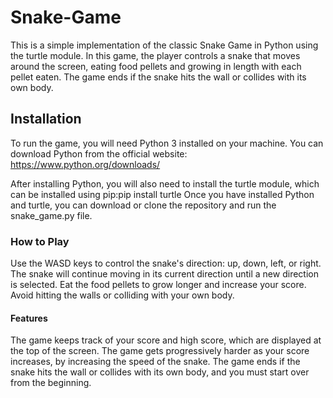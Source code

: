 # Snake-Game
This is a simple implementation of the classic Snake Game in Python using the turtle module. In this game, the player controls a snake that moves around the screen, eating food pellets and growing in length with each pellet eaten. The game ends if the snake hits the wall or collides with its own body.

## Installation
To run the game, you will need Python 3 installed on your machine. You can download Python from the official website: https://www.python.org/downloads/

After installing Python, you will also need to install the turtle module, which can be installed using pip:pip install turtle
Once you have installed Python and turtle, you can download or clone the repository and run the snake_game.py file.

### How to Play

Use the WASD keys to control the snake's direction: up, down, left, or right.
The snake will continue moving in its current direction until a new direction is selected.
Eat the food pellets to grow longer and increase your score.
Avoid hitting the walls or colliding with your own body.

#### Features
The game keeps track of your score and high score, which are displayed at the top of the screen.
The game gets progressively harder as your score increases, by increasing the speed of the snake.
The game ends if the snake hits the wall or collides with its own body, and you must start over from the beginning.



